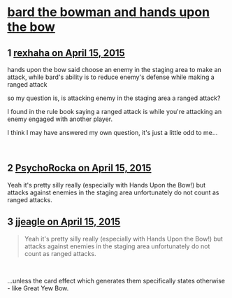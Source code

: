 # [bard the bowman and hands upon the bow](https://community.fantasyflightgames.com/topic/169916-bard-the-bowman-and-hands-upon-the-bow/)

## 1 [rexhaha on April 15, 2015](https://community.fantasyflightgames.com/topic/169916-bard-the-bowman-and-hands-upon-the-bow/?do=findComment&comment=1570973)

hands upon the bow said choose an enemy in the staging area to make an attack, while bard's ability is to reduce enemy's defense while making a ranged attack

so my question is, is attacking enemy in the staging area a ranged attack?

I found in the rule book saying a ranged attack is while you're attacking an enemy engaged with another player.

I think I may have answered my own question, it's just a little odd to me...

 

## 2 [PsychoRocka on April 15, 2015](https://community.fantasyflightgames.com/topic/169916-bard-the-bowman-and-hands-upon-the-bow/?do=findComment&comment=1571037)

Yeah it's pretty silly really (especially with Hands Upon the Bow!) but attacks against enemies in the staging area unfortunately do not count as ranged attacks.

## 3 [jjeagle on April 15, 2015](https://community.fantasyflightgames.com/topic/169916-bard-the-bowman-and-hands-upon-the-bow/?do=findComment&comment=1571127)

> Yeah it's pretty silly really (especially with Hands Upon the Bow!) but attacks against enemies in the staging area unfortunately do not count as ranged attacks.

 

...unless the card effect which generates them specifically states otherwise - like Great Yew Bow.


